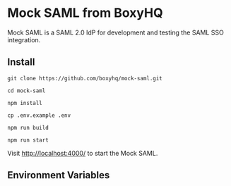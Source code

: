 # Mock SAML from BoxyHQ

Mock SAML is a SAML 2.0 IdP for development and testing the SAML SSO integration.

## Install

```
git clone https://github.com/boxyhq/mock-saml.git
```

```
cd mock-saml
```

```
npm install
```

```
cp .env.example .env
```

```
npm run build
```

```
npm run start
```

Visit [http://localhost:4000/](http://localhost:4000/) to start the Mock SAML.

## Environment Variables
